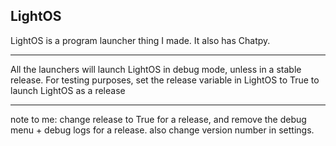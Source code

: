 ## LightOS
LightOS is a program launcher thing I made. It also has Chatpy. 
___
All the launchers will launch LightOS in debug mode, unless in a stable release. For testing purposes, set the release variable in LightOS to True to launch LightOS as a release
___
note to me: change release to True for a release, and remove the debug menu + debug logs for a release. also change version number in settings.
